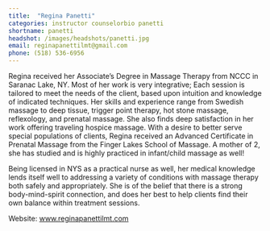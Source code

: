 ```yaml
---
title:  "Regina Panetti"
categories: instructor counselorbio panetti
shortname: panetti
headshot: /images/headshots/panetti.jpg
email: reginapanettilmt@gmail.com
phone: (518) 536-6956
---
```

Regina received her Associate’s Degree in Massage Therapy from NCCC in Saranac Lake, NY. Most of her work is very integrative; Each session is tailored to meet the needs of the client, based upon intuition and knowledge of indicated techniques. Her skills and experience range from Swedish massage to deep tissue, trigger point therapy, hot stone massage, reflexology, and prenatal massage. She also finds deep satisfaction in her work offering traveling hospice massage. With a desire to better serve special populations of clients, Regina received an Advanced Certificate in Prenatal Massage from the Finger Lakes School of Massage. A mother of 2, she has studied and is highly practiced in infant/child massage as well!

Being licensed in NYS as a practical nurse as well, her medical knowledge lends itself well to addressing a variety of conditions with massage therapy both safely and appropriately.  She is of the belief that there is a strong body-mind-spirit connection, and does her best to help clients find their own balance within treatment sessions.

Website: <a href="http://www.reginapanettilmt.com">www.reginapanettilmt.com</a>
